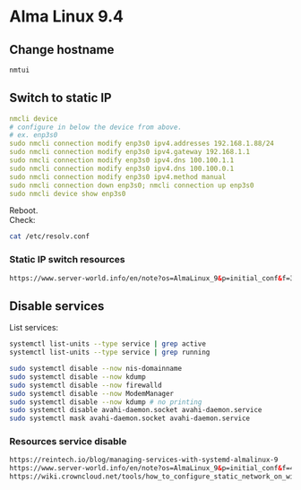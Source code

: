# Alma Linux 9.4

## Change hostname

```sh
nmtui
```

## Switch to static IP

```yaml
nmcli device
# configure in below the device from above.
# ex. enp3s0
sudo nmcli connection modify enp3s0 ipv4.addresses 192.168.1.88/24
sudo nmcli connection modify enp3s0 ipv4.gateway 192.168.1.1
sudo nmcli connection modify enp3s0 ipv4.dns 100.100.1.1
sudo nmcli connection modify enp3s0 ipv4.dns 100.100.0.1
sudo nmcli connection modify enp3s0 ipv4.method manual
sudo nmcli connection down enp3s0; nmcli connection up enp3s0
sudo nmcli device show enp3s0
```

Reboot.  
Check:

```sh
cat /etc/resolv.conf
```

### Static IP switch resources

```html
https://www.server-world.info/en/note?os=AlmaLinux_9&p=initial_conf&f=3
```

## Disable services

List services:

```sh
systemctl list-units --type service | grep active
systemctl list-units --type service | grep running
```

```sh
sudo systemctl disable --now nis-domainname
sudo systemctl disable --now kdump
sudo systemctl disable --now firewalld
sudo systemctl disable --now ModemManager
sudo systemctl disable --now kdump # no printing
sudo systemctl disable avahi-daemon.socket avahi-daemon.service 
sudo systemctl mask avahi-daemon.socket avahi-daemon.service 
```

### Resources service disable

```html
https://reintech.io/blog/managing-services-with-systemd-almalinux-9
https://www.server-world.info/en/note?os=AlmaLinux_9&p=initial_conf&f=4
https://wiki.crowncloud.net/tools/how_to_configure_static_network_on_windows_server?How_to_Reclaim_RAM_from_the_System_Reserve_with_AlmaLinux_9
```
